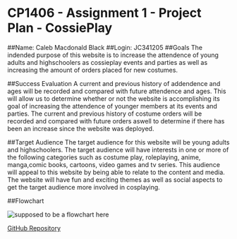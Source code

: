 # CP1406 - Assignment 1 - Project Plan - CossiePlay
##Name: Caleb Macdonald Black
##Login: JC341205
##Goals
  The indended purpose of this website is to increase the attendence of young adults and highschoolers as cossieplay events and parties as well as increasing the amount of orders placed for new costumes.

##Success Evaluation
A current and previous history of addendence and ages will be recorded and compared with future attendence and ages. This will allow us to determine whether or not the website is accomplishing its goal of increasing the attendence of younger members at its events and parties. The current and previous history of costume orders will be recorded and compared with future orders aswell to determine if there has been an increase since the website was deployed.

##Target Audience
The target audience for this website will be young adults and highschoolers. The target audience will have interests in one or more of the following categories such as costume play, roleplaying, anime, manga,comic books, cartoons, video games and tv series. This audience will appeal to this website by being able to relate to the content and media. The website will have fun and exciting themes as well as social aspects to get the target audience more involved in cosplaying. 

##Flowchart

![supposed to be a flowchart here](https://github.com/GigabyteDX/CP1406-assessment1/blob/master/Flowchart.png "Cossieplay")

[GitHub Repository](https://github.com/GigabyteDX/CP1406-assessment1.git)